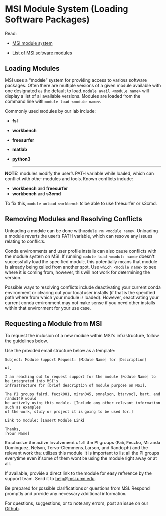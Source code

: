 # MSI Module System (Loading Software Packages)

Read: 

* [MSI module system](https://www.msi.umn.edu/support/faq/what-software-does-msi-offer-how-do-i-access-it)

* [List of MSI software modules](https://www.msi.umn.edu/software)

## Loading Modules

MSI uses a “module” system for providing access to various software packages. Often there are multiple versions of a given module available with one designated as the default to load.  `module avail <module name>` will display a list of all available versions. Modules are loaded from the command line with `module load <module name>`.

Commonly used modules by our lab include:

* **fsl** 
* **workbench** 
* **freesurfer**
* **matlab**
* **python3**

    **	**



**NOTE:** modules modify the user’s PATH variable while loaded, which can conflict with other modules and tools. Known conflicts include: 

* **workbench** and **freesurfer**
* **workbench** and **s3cmd**

To fix this, `module unload workbench` to be able to use freesurfer or s3cmd.

## Removing Modules and Resolving Conflicts 

Unloading a module can be done with `module rm <module name>`. Unloading a module reverts the user’s PATH variable, which can resolve any issues relating to conflicts. 

Conda environments and user profile installs can also cause conflicts with the module system on MSI. If running `module load <module name>` doesn't successfully load the specified module, this potentially means that module is already being called from another spot. Use `which <module name>` to see where it is coming from, however, this will not work for determining the version. 

Possible ways to resolving conflicts include deactivating your current conda environment or clearing out your local user installs (if that is the specified path where from which your module is loaded). However, deactivating your current conda environment may not make sense if you need other installs within that environment for your use case.  

## Requesting a Module from MSI

To request the inclusion of a new module within MSI's infrastructure, follow the guidelines below. 

Use the provided email structure below as a template:

```
Subject: Module Support Request: [Module Name] for [Description]

Hi,

I am reaching out to request support for the module [Module Name] to be integrated into MSI's 
infrastructure for [brief description of module purpose on MSI]. 

The PI groups faird, feczk001, miran045, smnelson, btervocl, bart, and rando149 would 
be actively using this module. [Include any other relavant information such as examples 
of the work, study or project it is going to be used for.]

Link to module: [Insert Module Link]

Thanks,
[Your Name]
```

Emphasize the active involvement of all the PI groups (Fair, Feczko, Miranda Dominguez, Nelson, Tervo-Clemmens, Larson, and Randolph) and the relevant work that utilizes this module. It is important to list all the PI groups everytime even if some of them wont be using the module right away or at all.

If available, provide a direct link to the module for easy reference by the support team.
Send it to help@msi.umn.edu.

Be prepared for possible clarifications or questions from MSI.
Respond promptly and provide any necessary additional information.


For questions, suggestions, or to note any errors, post an issue on our [Github](https://github.com/DCAN-Labs/cdni-brain/issues).